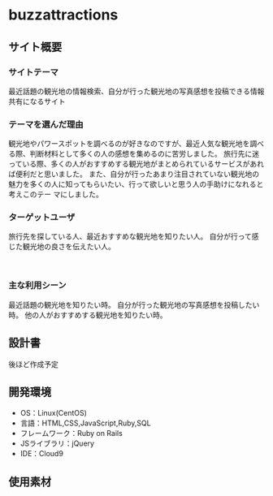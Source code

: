 # buzzattractions

## サイト概要
### サイトテーマ
最近話題の観光地の情報検索、自分が行った観光地の写真感想を投稿できる情報共有になるサイト
​
### テーマを選んだ理由
観光地やパワースポットを調べるのが好きなのですが、最近人気な観光地を調べる際、判断材料として多くの人の感想を集めるのに苦労しました。
旅行先に迷っている際、多くの人がおすすめする観光地がまとめられているサービスがあれば便利だと思いました。
また、自分が行ったあまり注目されていない観光地の魅力を多くの人に知ってもらいたい、行って欲しいと思う人の手助けになれると考えこのテー
マにしました。


### ターゲットユーザ
旅行先を探している人、最近おすすめな観光地を知りたい人。
自分が行って感じた観光地の良さを伝えたい人。


​
### 主な利用シーン
最近話題の観光地を知りたい時。
自分が行った観光地の写真感想を投稿したい時。
他の人がおすすめする観光地を知りたい時。

## 設計書
後ほど作成予定
​
## 開発環境
- OS：Linux(CentOS)
- 言語：HTML,CSS,JavaScript,Ruby,SQL
- フレームワーク：Ruby on Rails
- JSライブラリ：jQuery
- IDE：Cloud9

## 使用素材
